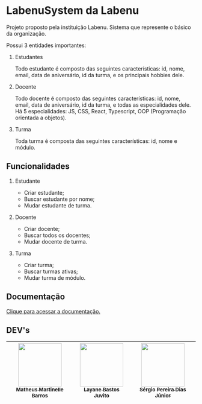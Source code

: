 # LabenuSystem da Labenu

Projeto proposto pela instituição Labenu.
Sistema que represente o básico da organização.

Possui 3 entidades importantes:

 1. Estudantes

       Todo estudante é composto das seguintes características: id, nome, email, data de aniversário, id da turma, e os principais hobbies dele.

 2. Docente

       Todo docente é composto das seguintes características: id, nome, email, data de aniversário, id da turma, e todas as especialidades dele. Há 5 especialidades: JS, CSS, React, Typescript, OOP (Programação orientada a objetos).

 3. Turma
 
       Toda turma é composta das seguintes características: id, nome e módulo.


## Funcionalidades

1. Estudante
    - Criar estudante;
    - Buscar estudante por nome;
    - Mudar estudante de turma.

2. Docente
    - Criar docente;
    - Buscar todos os docentes;
    - Mudar docente de turma.

3. Turma
    - Criar turma;
    - Buscar turmas ativas;
    - Mudar turma de módulo.

## Documentação

[Clique para acessar a documentação.](https://documenter.getpostman.com/view/20355093/UzBsHPxC#intro)

## DEV's

| [<img src="https://avatars.githubusercontent.com/u/98998030?v=4" width=115><br><sub>Matheus Martinelle Barros</sub>](https://github.com/MatthsMB) | [<img src="https://avatars.githubusercontent.com/u/50851374?v=4" width=115><br><sub>Layane Bastos Juvito</sub>](https://github.com/LayaneB) | [<img src="https://avatars.githubusercontent.com/u/99135090?v=4" width=115><br><sub>Sérgio Pereira Dias Júnior</sub>](https://github.com/Sergiopdias) |  
| :---: | :---: | :---: |
